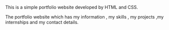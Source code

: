 This is a simple portfolio website developed by HTML and CSS.

The portfolio website which has my information , my skills , my projects ,my internships and my contact details.
